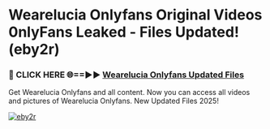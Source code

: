 # Wearelucia Onlyfans Original Videos 0nlyFans Leaked - Files Updated! (eby2r)

<h3>🔴 CLICK HERE 🌐==►► <a href="https://tinyurl.com/ehrbuxhb" rel="nofollow">Wearelucia Onlyfans Updated Files</a></h3>

Get Wearelucia Onlyfans and all content. Now you can access all videos and pictures of Wearelucia Onlyfans. New Updated Files 2025!

[![eby2r](https://i.imgur.com/lVYEuWS.gif)](https://tinyurl.com/ehrbuxhb)
